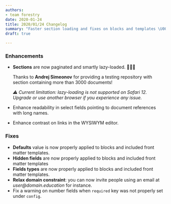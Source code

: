 ```yaml
---
authors:
- team forestry
date: 2020-01-24
title: 2020/01/24 Changelog
summary: "Faster section loading and fixes on blocks and templates \U0001F389 "
draft: true

---
```

### Enhancements

* **Sections** are now paginated and smartly lazy-loaded.  🚀🚀🚀

  Thanks to **Andrej Simeonov** for providing a testing repository with section containing more than 3000 documents!

  _⚠️ Current limitation: lazy-loading is not supported on Safari 12. Upgrade or use another browser if you experience any issue._
* Enhance readability in select fields pointing to document references with long names.
* Enhance contrast on links in the WYSIWYM editor.

### Fixes

* **Defaults** value is now properly applied to blocks and included front matter templates.
* **Hidden fields** are now properly applied to blocks and included front matter templates
* **Fields types** are now properly applied to blocks and included front matter templates.
* **Relax domain constraint**:  you can now invite people using an email at _user@domain.education_ for instance.
* Fix a warning on number fields when `required` key was not properly set under `config`.
